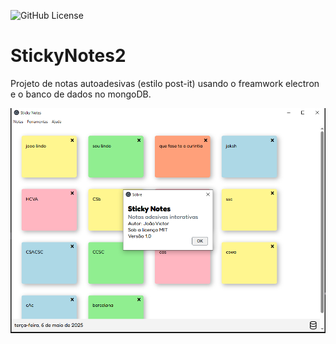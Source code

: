 ![GitHub License](https://img.shields.io/github/license/joaovict76/sticknotes2)

# StickyNotes2
Projeto de notas autoadesivas (estilo post-it) usando o freamwork  electron e o banco de dados no mongoDB.

![](src/public/img/Capturar.PNG)
